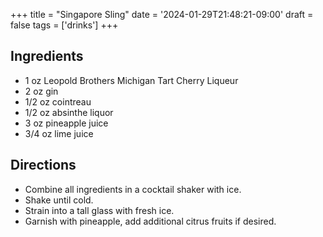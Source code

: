 +++
title = "Singapore Sling"
date = '2024-01-29T21:48:21-09:00'
draft = false
tags = ['drinks']
+++

## Ingredients
* 1 oz Leopold Brothers Michigan Tart Cherry Liqueur
* 2 oz gin
* 1/2 oz cointreau
* 1/2 oz absinthe liquor
* 3 oz pineapple juice
* 3/4 oz lime juice

## Directions
* Combine all ingredients in a cocktail shaker with ice.
* Shake until cold.
* Strain into a tall glass with fresh ice.
* Garnish with pineapple, add additional citrus fruits if desired.

